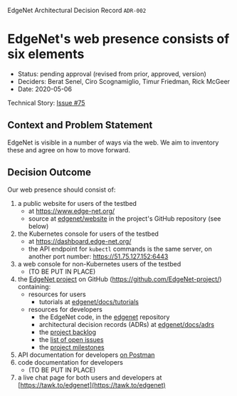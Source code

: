EdgeNet Architectural Decision Record ```ADR-002``` <!-- added by Timur; not part of the MADR template -->

# EdgeNet's web presence consists of six elements

* Status: pending approval (revised from prior, approved, version) <!-- optional -->
* Deciders: Berat Senel, Ciro Scognamiglio, Timur Friedman, Rick McGeer <!-- optional -->
* Date: 2020-05-06<!-- optional (last update) -->

Technical Story: [Issue #75](https://github.com/EdgeNet-project/edgenet/issues/75) <!-- optional -->

## Context and Problem Statement

EdgeNet is visible in a number of ways via the web. We aim to inventory these and agree on how to move forward.

## Decision Outcome

Our web presence should consist of:
1. a public website for users of the testbed
   * at https://www.edge-net.org/
   * source at [edgenet/website](../../website) in the project's GitHub repository (see below)
1. the Kubernetes console for users of the testbed
   * at https://dashboard.edge-net.org/
   * the API endpoint for ``kubectl`` commands is the same server, on another port number: https://51.75.127.152:6443
1. a web console for non-Kubernetes users of the testbed
   * (TO BE PUT IN PLACE)
1. the [EdgeNet project](https://github.com/EdgeNet-project/) on GitHub (https://github.com/EdgeNet-project/) containing:
   * resources for users
      * tutorials at [edgenet/docs/tutorials](../tutorials)
   * resources for developers
      * the EdgeNet code, in the [edgenet](../..) repository
      * architectural decision records (ADRs) at [edgenet/docs/adrs](../adrs)
      * the [project backlog](https://github.com/orgs/EdgeNet-project/projects)
      * the [list of open issues](https://github.com/EdgeNet-project/edgenet/issues)
      * the [project milestones](https://github.com/EdgeNet-project/edgenet/milestones)
1. API documentation for developers [on Postman](https://documenter.getpostman.com/view/7656709/SzYT4gRL?version=latest)
1. code documentation for developers
   * (TO BE PUT IN PLACE)
1. a live chat page for both users and developers at [https://tawk.to/edgenet](https://tawk.to/edgenet)

